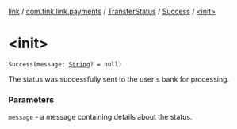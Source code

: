 [link](../../../index.md) / [com.tink.link.payments](../../index.md) / [TransferStatus](../index.md) / [Success](index.md) / [&lt;init&gt;](./-init-.md)

# &lt;init&gt;

`Success(message: `[`String`](https://kotlinlang.org/api/latest/jvm/stdlib/kotlin/-string/index.html)`? = null)`

The status was successfully sent to the user's bank for processing.

### Parameters

`message` - a message containing details about the status.